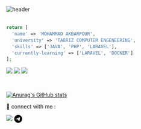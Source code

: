 ![header](https://ehsan.storage.iran.liara.space/mohammad/1.gif)
<br/><br/>
```php
return [
  'name' => 'MOHAMMAD AKBARPOUR',
  'university' => 'TABRIZ COMPUTER ENGENEERING',
  'skills' => ['JAVA', 'PHP', 'LARAVEL'],
  'currently-learning' => ['LARAVEL', 'DOCKER']
];
```
![](https://img.shields.io/badge/code_-php-8A2BE2?logo=php)
![](https://img.shields.io/badge/code_-laravel-FF3427?logo=laravel)
![](https://img.shields.io/badge/code_-java-blue)


<br/>

[![Anurag's GitHub stats](https://github-readme-stats.vercel.app/api?username=mohammad-Akbarpour&show_icons=true&theme=dark&title_color=8A2BE2&icon_color=8A2BE2)](https://github.com/mohammad-Akbarpour/github-readme-stats)

 🤝 connect with me : 

<a href="https://www.linkedin.com/in/mohammad-akbarpourjannat-47343b297/" target="_blank"><img align="left" src="https://raw.githubusercontent.com/yushi1007/yushi1007/main/images/linkedin.svg" width="21px"/></a>
<a href="https://t.me/mm009d" target="_blank"><img align="left" src="https://github.com/mohammad-Akbarpour/mohammad-Akbarpour/blob/main/images/telegram.svg" width="21px"/></a>

